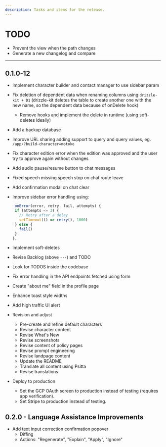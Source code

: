 ```yaml
---
description: Tasks and items for the release.
---
```


# TODO

- Prevent the view when the path changes
- Generate a new changelog and compare

- ---

## 0.1.0-12

- Implement character builder and contact manager to use sidebar param
- Fix deletion of dependent data when renaming columns using `drizzle-kit + D1` (drizzle-kit deletes the table to create another one with the new name, so the dependent data because of onDelete hook)
  - Remove hooks and implement the delete in runtime (using soft-deletes ideally)
- Add a backup database
- Improve URL sharing adding support to query and query values, eg. `/app/?build-character=motoko`
- Fix character edition error when the edition was approved and the user try to approve again without changes
- Add audio pause/resume button to chat messages
- Fixed speech missing speech stop on chat route leave

- Add confirmation modal on chat clear
- Improve sidebar error handling using:
   ```ts
    onError(error, retry, fail, attempts) {
    if (attempts <= 3) {
      // Retry after a delay
      setTimeout(() => retry(), 1000)
    } else {
      fail()
    }
  },
  ```
- Implement soft-deletes
- Revise Backlog (above `---`) and TODO
- Look for TODOS inside the codebase
- Fix error handling in the API endpoints fetched using form
- Create "about me" field in the profile page
- Enhance toast style widths
- Add high traffic UI alert

- Revision and adjust
  - Pre-create and refine default characters
  - Revise character content
  - Revise What's New
  - Revise screenshots
  - Revise content of policy pages
  - Revise prompt engineering
  - Revise landpage content
  - Update the README
  - Translate all content using Psitta
  - Revise translations

- Deploy to production
  - Set the GCP OAuth screen to production instead of testing (requires app verification).
  - Set Stripe to production instead of testing.

## 0.2.0 - Language Assistance Improvements

- Add text input correction confirmation popover
  - Diffing
  - Actions: "Regenerate", "Explain", "Apply", "Ignore"
